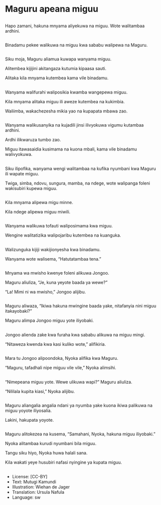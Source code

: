 # Maguru apeana miguu

##
Hapo zamani, hakuna mnyama aliyekuwa na miguu. Wote walitambaa ardhini.

##
Binadamu pekee walikuwa na miguu kwa sababu walipewa na Maguru.

##
Siku moja, Maguru aliamua kuwapa wanyama miguu.

Alitembea kijijini akitangaza kutumia kipaasa sauti.

Alitaka kila mnyama kutembea kama vile binadamu.

##
Wanyama walifurahi waliposikia kwamba wangepewa miguu.

Kila mnyama alitaka miguu ili aweze kutembea na kukimbia.

Waliimba, wakachezesha mikia yao na kupapata mbawa zao.

##
Wanyama walikusanyika na kujadili jinsi ilivyokuwa vigumu kutambaa ardhini.

Ardhi ilikwaruza tumbo zao.

Miguu itawasaidia kusimama na kuona mbali, kama vile binadamu walivyokuwa.

##
Siku ilipofika, wanyama wengi walitambaa na kufika nyumbani kwa Maguru ili wapate miguu.

Twiga, simba, ndovu, sungura, mamba, na ndege, wote walipanga foleni wakisubiri kupewa miguu.

##
Kila mnyama alipewa migu minne.

Kila ndege alipewa miguu miwili.

##
Wanyama walikuwa tofauti waliposimama kwa miguu.

Wengine walitatizika walipojaribu kutembea na kuanguka.

##
Walizunguka kijiji wakijionyesha kwa binadamu.

Wanyama wote walisema, “Hatutatambaa tena.”

##
Mnyama wa mwisho kwenye foleni alikuwa Jongoo.

Maguru aliuliza, “Je, kuna yeyote baada ya wewe?”

“La! Mimi ni wa mwisho,” Jongoo alijibu.

##
Maguru aliwaza, “Ikiwa hakuna mwingine baada yake, nitafanyia nini miguu itakayobaki?”

Maguru alimpa Jongoo miguu yote iliyobaki.

##
Jongoo alienda zake kwa furaha kwa sababu alikuwa na miguu mingi.

“Nitaweza kwenda kwa kasi kuliko wote,” alifikiria.

##
Mara tu Jongoo alipoondoka, Nyoka alifika kwa Maguru.

“Maguru, tafadhali nipe miguu vile vile,” Nyoka alimsihi.

##
“Nimepeana miguu yote. Wewe ulikuwa wapi?” Maguru aliuliza.

“Nililala kupita kiasi,” Nyoka alijibu.

##
Maguru aliangalia angalia ndani ya nyumba yake kuona ikiwa palikuwa na miguu yoyote iliyosalia.

Lakini, hakupata yoyote.

##
Maguru alitokezea na kusema, “Samahani, Nyoka, hakuna miguu iliyobaki.”

Nyoka alitambaa kurudi nyumbani bila miguu.

Tangu siku hiyo, Nyoka huwa halali sana.

Kila wakati yeye husubiri nafasi nyingine ya kupata miguu.

##
* License: [CC-BY]
* Text: Mutugi Kamundi
* Illustration: Wiehan de Jager
* Translation: Ursula Nafula
* Language: sw

